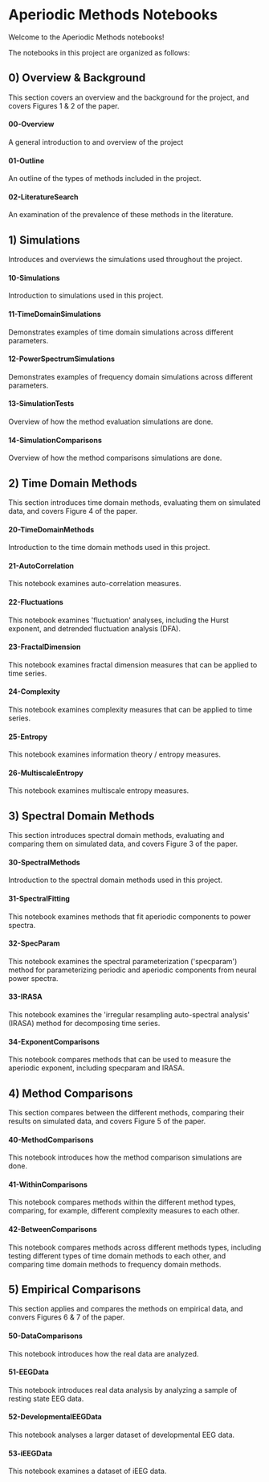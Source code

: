 # Aperiodic Methods Notebooks

Welcome to the Aperiodic Methods notebooks!

The notebooks in this project are organized as follows:

## 0) Overview & Background

This section covers an overview and the background for the project, and covers Figures 1 & 2 of the paper.

#### 00-Overview

A general introduction to and overview of the project

#### 01-Outline

An outline of the types of methods included in the project.

#### 02-LiteratureSearch

An examination of the prevalence of these methods in the literature.

## 1) Simulations

Introduces and overviews the simulations used throughout the project.

#### 10-Simulations

Introduction to simulations used in this project.

#### 11-TimeDomainSimulations

Demonstrates examples of time domain simulations across different parameters.

#### 12-PowerSpectrumSimulations

Demonstrates examples of frequency domain simulations across different parameters.

#### 13-SimulationTests

Overview of how the method evaluation simulations are done.

#### 14-SimulationComparisons

Overview of how the method comparisons simulations are done.

## 2) Time Domain Methods

This section introduces time domain methods, evaluating them on simulated data, and covers Figure 4 of the paper.

#### 20-TimeDomainMethods

Introduction to the time domain methods used in this project.

#### 21-AutoCorrelation

This notebook examines auto-correlation measures.

#### 22-Fluctuations

This notebook examines 'fluctuation' analyses, including the Hurst exponent, and detrended fluctuation analysis (DFA).

#### 23-FractalDimension

This notebook examines fractal dimension measures that can be applied to time series.

#### 24-Complexity

This notebook examines complexity measures that can be applied to time series.

#### 25-Entropy

This notebook examines information theory / entropy measures.

#### 26-MultiscaleEntropy

This notebook examines multiscale entropy measures.

## 3) Spectral Domain Methods

This section introduces spectral domain methods, evaluating and comparing them on simulated data, and covers Figure 3 of the paper.

#### 30-SpectralMethods

Introduction to the spectral domain methods used in this project.

#### 31-SpectralFitting

This notebook examines methods that fit aperiodic components to power spectra.

#### 32-SpecParam

This notebook examines the spectral parameterization ('specparam') method for parameterizing periodic and aperiodic components from neural power spectra.

#### 33-IRASA

This notebook examines the 'irregular resampling auto-spectral analysis' (IRASA) method for decomposing time series.

#### 34-ExponentComparisons

This notebook compares methods that can be used to measure the aperiodic exponent, including specparam and IRASA.

## 4) Method Comparisons

This section compares between the different methods, comparing their results on simulated data, and covers Figure 5 of the paper.

#### 40-MethodComparisons

This notebook introduces how the method comparison simulations are done.

#### 41-WithinComparisons

This notebook compares methods within the different method types, comparing, for example, different complexity measures to each other.

#### 42-BetweenComparisons

This notebook compares methods across different methods types, including testing different types of time domain methods to each other, and comparing time domain methods to frequency domain methods.

## 5) Empirical Comparisons

This section applies and compares the methods on empirical data, and convers Figures 6 & 7 of the paper.

#### 50-DataComparisons

This notebook introduces how the real data are analyzed.

#### 51-EEGData

This notebook introduces real data analysis by analyzing a sample of resting state EEG data.

#### 52-DevelopmentalEEGData

This notebook analyses a larger dataset of developmental EEG data.

#### 53-iEEGData

This notebook examines a dataset of iEEG data.
